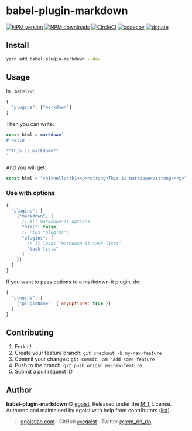 # babel-plugin-markdown

[![NPM version](https://img.shields.io/npm/v/babel-plugin-markdown.svg?style=flat)](https://npmjs.com/package/babel-plugin-markdown) [![NPM downloads](https://img.shields.io/npm/dm/babel-plugin-markdown.svg?style=flat)](https://npmjs.com/package/babel-plugin-markdown) [![CircleCI](https://circleci.com/gh/egoist/babel-plugin-markdown/tree/master.svg?style=shield)](https://circleci.com/gh/egoist/babel-plugin-markdown/tree/master)  [![codecov](https://codecov.io/gh/egoist/babel-plugin-markdown/branch/master/graph/badge.svg)](https://codecov.io/gh/egoist/babel-plugin-markdown)
 [![donate](https://img.shields.io/badge/$-donate-ff69b4.svg?maxAge=2592000&style=flat)](https://github.com/egoist/donate)

## Install

```bash
yarn add babel-plugin-markdown --dev
```

## Usage

In `.babelrc`:

```js
{
  "plugins": ["markdown"]
}
```

Then you can write:

```js
const html = markdown`
# hello

**This is markdown**
`
```

And you will get:

```js
const html = "<h1>hello</h1><p><strong>This is markdown</strong></p>"
```

### Use with options

```js
{
  "plugins": [
    ["markdown", {
      // All markdown-it options
      "html": false,
      // Plus "plugins":
      "plugins": [
        // It loads "markdown-it-task-lists"
        "task-lists"
      ]
    }]
  ]
}
```

If you want to pass options to a markdown-it plugin, do:

```js
{
  "plugins": [
    ["pluginName", { anyOptions: true }]
  ]
}
```

## Contributing

1. Fork it!
2. Create your feature branch: `git checkout -b my-new-feature`
3. Commit your changes: `git commit -am 'Add some feature'`
4. Push to the branch: `git push origin my-new-feature`
5. Submit a pull request :D


## Author

**babel-plugin-markdown** © [egoist](https://github.com/egoist), Released under the [MIT](./LICENSE) License.<br>
Authored and maintained by egoist with help from contributors ([list](https://github.com/egoist/babel-plugin-markdown/contributors)).

> [egoistian.com](https://egoistian.com) · GitHub [@egoist](https://github.com/egoist) · Twitter [@rem_rin_rin](https://twitter.com/rem_rin_rin)
